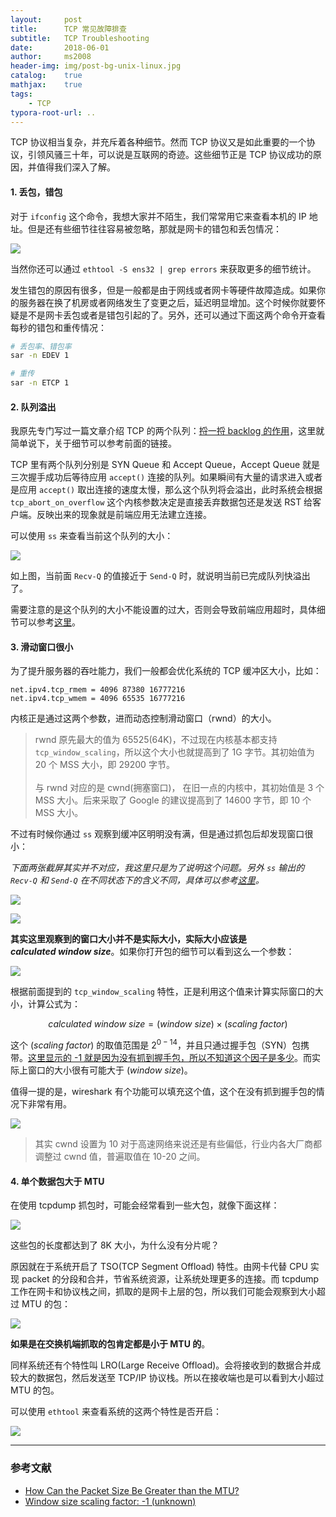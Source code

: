 ```yaml
---
layout:     post
title:      TCP 常见故障排查
subtitle:   TCP Troubleshooting
date:       2018-06-01
author:     ms2008
header-img: img/post-bg-unix-linux.jpg
catalog:    true
mathjax:    true
tags:
    - TCP
typora-root-url: ..
---
```


TCP 协议相当复杂，并充斥着各种细节。然而 TCP 协议又是如此重要的一个协议，引领风骚三十年，可以说是互联网的奇迹。这些细节正是 TCP 协议成功的原因，并值得我们深入了解。


#### 1. 丢包，错包

对于 `ifconfig` 这个命令，我想大家并不陌生，我们常常用它来查看本机的 IP 地址。但是还有些细节往往容易被忽略，那就是网卡的错包和丢包情况：

![](/img/in-post/tcp-troubleshooting/ifconfig.png)

当然你还可以通过 `ethtool -S ens32 | grep errors` 来获取更多的细节统计。

发生错包的原因有很多，但是一般都是由于网线或者网卡等硬件故障造成。如果你的服务器在换了机房或者网络发生了变更之后，延迟明显增加。这个时候你就要怀疑是不是网卡丢包或者是错包引起的了。另外，还可以通过下面这两个命令开查看每秒的错包和重传情况：

```sh
# 丢包率、错包率
sar -n EDEV 1

# 重传
sar -n ETCP 1
```


#### 2. 队列溢出

我原先专门写过一篇文章介绍 TCP 的两个队列：[捋一捋 backlog 的作用][1]，这里就简单说下，关于细节可以参考前面的链接。

TCP 里有两个队列分别是 SYN Queue 和 Accept Queue，Accept Queue 就是三次握手成功后等待应用 `accept()` 连接的队列。如果瞬间有大量的请求进入或者是应用 `accept()` 取出连接的速度太慢，那么这个队列将会溢出，此时系统会根据 `tcp_abort_on_overflow` 这个内核参数决定是直接丢弃数据包还是发送 RST 给客户端。反映出来的现象就是前端应用无法建立连接。

可以使用 `ss` 来查看当前这个队列的大小：

![](/img/in-post/tcp-troubleshooting/backlog.png)

如上图，当前面 `Recv-Q` 的值接近于 `Send-Q` 时，就说明当前已完成队列快溢出了。

需要注意的是这个队列的大小不能设置的过大，否则会导致前端应用超时，具体细节可以参考[这里][2]。


#### 3. 滑动窗口很小

为了提升服务器的吞吐能力，我们一般都会优化系统的 TCP 缓冲区大小，比如：

```
net.ipv4.tcp_rmem = 4096 87380 16777216
net.ipv4.tcp_wmem = 4096 65535 16777216
```

内核正是通过这两个参数，进而动态控制滑动窗口（rwnd）的大小。

> rwnd 原先最大的值为 65525(64K)，不过现在内核基本都支持 `tcp_window_scaling`，所以这个大小也就提高到了 1G 字节。其初始值为 20 个 MSS 大小，即 29200 字节。
><br/><br/>
> 与 rwnd 对应的是 cwnd(拥塞窗口)， 在旧一点的内核中，其初始值是 3 个 MSS 大小。后来采取了 Google 的建议提高到了 14600 字节，即 10 个 MSS 大小。

不过有时候你通过 `ss` 观察到缓冲区明明没有满，但是通过抓包后却发现窗口很小：

*下面两张截屏其实并不对应，我这里只是为了说明这个问题。另外 `ss` 输出的 `Recv-Q` 和 `Send-Q` 在不同状态下的含义不同，具体可以参考[这里][3]。*

![](/img/in-post/tcp-troubleshooting/socket_buffer.png)

![](/img/in-post/tcp-troubleshooting/wireshark_win.png)

**其实这里观察到的窗口大小并不是实际大小，实际大小应该是 $calculated\ window\ size$**。如果你打开包的细节可以看到这么一个参数：

![](/img/in-post/tcp-troubleshooting/win_factor.png)

根据前面提到的 `tcp_window_scaling` 特性，正是利用这个值来计算实际窗口的大小，计算公式为：

$$
calculated\ window\ size = (window\ size) \times (scaling\ factor)
$$

这个 $(scaling\ factor)$ 的取值范围是 $2^{0-14}$，并且只通过握手包（SYN）包携带。<u>这里显示的 -1 就是因为没有抓到握手包，所以不知道这个因子是多少</u>。而实际上窗口的大小很有可能大于 $(window\ size)$。

值得一提的是，wireshark 有个功能可以填充这个值，这个在没有抓到握手包的情况下非常有用。

![](/img/in-post/tcp-troubleshooting/fill_factor.png)

> 其实 cwnd 设置为 10 对于高速网络来说还是有些偏低，行业内各大厂商都调整过 cwnd 值，普遍取值在 10-20 之间。


#### 4. 单个数据包大于 MTU

在使用 tcpdump 抓包时，可能会经常看到一些大包，就像下面这样：

![](/img/in-post/tcp-troubleshooting/large_packet.png)

这些包的长度都达到了 8K 大小，为什么没有分片呢？

原因就在于系统开启了 TSO(TCP Segment Offload) 特性。由网卡代替 CPU 实现 packet 的分段和合并，节省系统资源，让系统处理更多的连接。而 tcpdump 工作在网卡和协议栈之间，抓取的是网卡上层的包，所以我们可能会观察到大小超过 MTU 的包：

![](/img/in-post/tcp-troubleshooting/tcpdump_layer.png)

**如果是在交换机端抓取的包肯定都是小于 MTU 的**。

同样系统还有个特性叫 LRO(Large Receive Offload)。会将接收到的数据合并成较大的数据包，然后发送至 TCP/IP 协议栈。所以在接收端也是可以看到大小超过 MTU 的包。

可以使用 `ethtool` 来查看系统的这两个特性是否开启：

![](/img/in-post/tcp-troubleshooting/nic_tso.png)


***

### 参考文献

- [How Can the Packet Size Be Greater than the MTU?](http://packetbomb.com/how-can-the-packet-size-be-greater-than-the-mtu/)
- [Window size scaling factor: -1 (unknown)](https://osqa-ask.wireshark.org/questions/10071/window-size-scaling-factor-1-unknown)

[1]: https://ms2008.github.io/2016/09/06/socket-backlog/
[2]: http://www.cnxct.com/something-about-phpfpm-s-backlog/
[3]: https://stackoverflow.com/questions/36466744/use-of-recv-q-and-send-q
